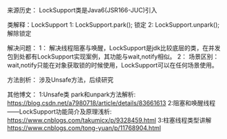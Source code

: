 来源历史：
  LockSupport类是Java6(JSR166-JUC)引入
  
类解释：LockSupport
  1: LockSupport.park();   锁定
  2: LockSupport.unpark(); 解除锁定

解决问题：
  1： 解决线程阻塞与唤醒，LockSupport是jdk比较底层的类，在并发包到处都有LockSupport实现案例，其功能与wait,notify相似。
  2： 场景区别：wait,notify只能在对象获取锁的时候使用，LockSupport可以在任何场景使用。
  
方法剖析：
  涉及Unsafe方法，后续研究  
  
其他博文：
  1:Unsafe类 park和unpark方法解析: https://blog.csdn.net/a7980718/article/details/83661613
  2:阻塞和唤醒线程——LockSupport功能简介及原理浅析: https://www.cnblogs.com/takumicx/p/9328459.html
  3:柱塞线程类型讲解 https://www.cnblogs.com/tong-yuan/p/11768904.html